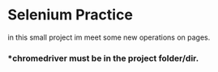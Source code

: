 # Selenium Practice 
in this small project im meet some new operations on pages.
### *chromedriver must be in the project folder/dir.